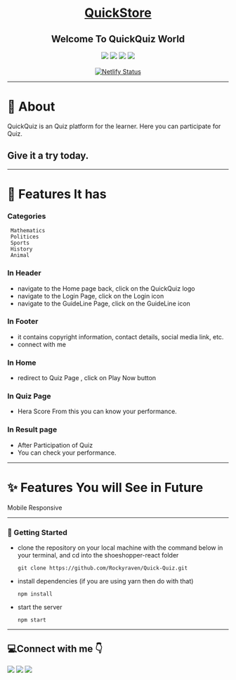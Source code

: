 
<div align="center">
  
# [QuickStore](https://app.netlify.com/sites/boostweb-temp/settings/domain) 
##  Welcome To QuickQuiz World
  
<!--   ![image](https://user-images.githubusercontent.com/91511639/163553337-079970fc-ef46-4521-a415-fd158501f95d.png) -->

![](https://img.shields.io/badge/HTML5-E34F26?style=for-the-badge&logo=html5&logoColor=white)
![](https://img.shields.io/badge/CSS3-1572B6?style=for-the-badge&logo=css3&logoColor=white) 
![](https://img.shields.io/badge/React-20232A?style=for-the-badge&logo=react&logoColor=61DAFB)
![](https://img.shields.io/badge/React_Router-CA4245?style=for-the-badge&logo=react-router&logoColor=white)<br><br>
[![Netlify Status](https://api.netlify.com/api/v1/badges/a1fe7d1f-75e9-4c30-bd3a-8df76d74c08c/deploy-status)](https://app.netlify.com/sites/neos-ui/deploys)

</div>

---


# 📖 About 

QuickQuiz is an Quiz platform for the learner. Here you can participate for Quiz.

Give it a try today.
---

---
# 🚀 Features It has

### Categories

     Mathematics
     Politices
     Sports
     History
     Animal
      
    
### In Header

- navigate to the Home page back, click on the QuickQuiz logo
- navigate to the Login Page,  click on the Login icon
- navigate to the GuideLine Page,  click on the GuideLine icon


### In Footer

- it contains copyright information, contact details, social media link, etc.
- connect with me

### In Home

- redirect to Quiz Page , click on Play Now button

### In Quiz Page

  - Hera Score From this you can know your performance.


### In Result page

- After Participation of Quiz
- You can check your performance.


---
    
# ✨ Features You will See in Future
Mobile Responsive <br>


---

### 🔌 Getting Started
- clone the repository on your local machine with the command below in your terminal, and cd into the shoeshopper-react folder

      git clone https://github.com/Rockyraven/Quick-Quiz.git

      
- install dependencies (if you are using yarn then do with that)

      npm install
      
- start the server

      npm start


---


## :computer:Connect with me 	:point_down:

<a href="https://www.instagram.com/rockykumar636/"><img src="https://img.shields.io/badge/Instagram-E4405F?style=for-the-badge&logo=instagram&logoColor=white"/></a>
<a href="https://twitter.com/ImRocky7277"><img src="https://img.shields.io/badge/Twitter-1DA1F2?style=for-the-badge&logo=twitter&logoColor=white"/></a>
<a href="https://www.linkedin.com/in/rocky-abb69921b/"><img src="https://img.shields.io/badge/LinkedIn-0077B5?style=for-the-badge&logo=linkedin&logoColor=white"/></a>








